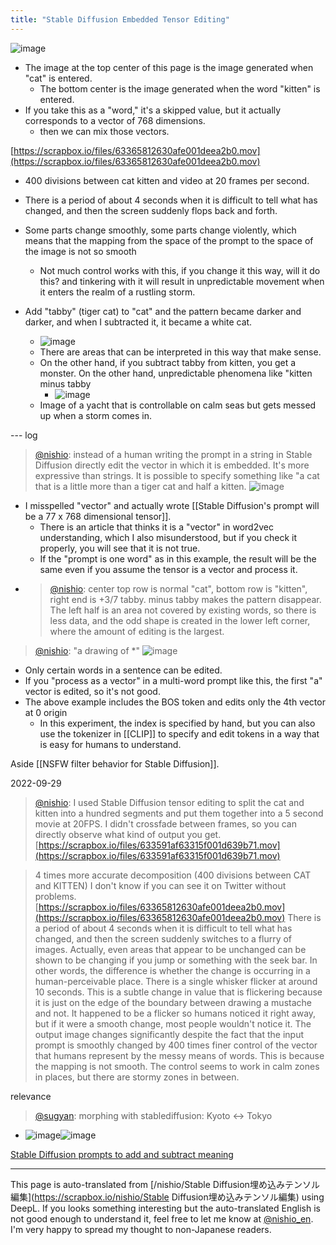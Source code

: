 ```yaml
---
title: "Stable Diffusion Embedded Tensor Editing"
---
```


![image](https://gyazo.com/d2fccb42c4aed55486e8f02e613aaec0/thumb/1000)
- The image at the top center of this page is the image generated when "cat" is entered.
    - The bottom center is the image generated when the word "kitten" is entered.
- If you take this as a "word," it's a skipped value, but it actually corresponds to a vector of 768 dimensions.
    - then we can mix those vectors.

[https://scrapbox.io/files/63365812630afe001deea2b0.mov](https://scrapbox.io/files/63365812630afe001deea2b0.mov)
- 400 divisions between cat kitten and video at 20 frames per second.
- There is a period of about 4 seconds when it is difficult to tell what has changed, and then the screen suddenly flops back and forth.
- Some parts change smoothly, some parts change violently, which means that the mapping from the space of the prompt to the space of the image is not so smooth
    - Not much control works with this, if you change it this way, will it do this? and tinkering with it will result in unpredictable movement when it enters the realm of a rustling storm.

- Add "tabby" (tiger cat) to "cat" and the pattern became darker and darker, and when I subtracted it, it became a white cat.
    - ![image](https://gyazo.com/3d5701e780e44d9294af65226e00e117/thumb/1000)
    - There are areas that can be interpreted in this way that make sense.
    - On the other hand, if you subtract tabby from kitten, you get a monster. On the other hand, unpredictable phenomena like "kitten minus tabby
        - ![image](https://gyazo.com/53bad72c88c5d308ae9c5e56dd0f5586/thumb/1000)
    - Image of a yacht that is controllable on calm seas but gets messed up when a storm comes in.

--- log
> [@nishio](https://twitter.com/nishio/status/1570329982844698625?s=20&t=gkBdZ3SIHmjj7Wer9WDyOA): instead of a human writing the prompt in a string in Stable Diffusion directly edit the vector in which it is embedded. It's more expressive than strings. It is possible to specify something like "a cat that is a little more than a tiger cat and half a kitten.
> ![image](https://pbs.twimg.com/media/FcruvumacAE1QHu.jpg)
- I misspelled "vector" and actually wrote [[Stable Diffusion's prompt will be a 77 x 768 dimensional tensor]].
    - There is an article that thinks it is a "vector" in word2vec understanding, which I also misunderstood, but if you check it properly, you will see that it is not true.
    - If the "prompt is one word" as in this example, the result will be the same even if you assume the tensor is a vector and process it.
- > [@nishio](https://twitter.com/nishio/status/1570331819740123136): center top row is normal "cat", bottom row is "kitten", right end is +3/7 tabby. minus tabby makes the pattern disappear. The left half is an area not covered by existing words, so there is less data, and the odd shape is created in the lower left corner, where the amount of editing is the largest.

> [@nishio](https://twitter.com/nishio/status/1570336104678838274): "a drawing of *"
> ![image](https://pbs.twimg.com/media/Fcr0SvZaMAEkVE_.jpg)
- Only certain words in a sentence can be edited.
- If you "process as a vector" in a multi-word prompt like this, the first "a" vector is edited, so it's not good.
- The above example includes the BOS token and edits only the 4th vector at 0 origin
    - In this experiment, the index is specified by hand, but you can also use the tokenizer in [[CLIP]] to specify and edit tokens in a way that is easy for humans to understand.

Aside [[NSFW filter behavior for Stable Diffusion]].

2022-09-29
> [@nishio](https://twitter.com/nishio/status/1575474901779357703): I used Stable Diffusion tensor editing to split the cat and kitten into a hundred segments and put them together into a 5 second movie at 20FPS. I didn't crossfade between frames, so you can directly observe what kind of output you get.
>  [https://scrapbox.io/files/633591af63315f001d639b71.mov](https://scrapbox.io/files/633591af63315f001d639b71.mov)

> 4 times more accurate decomposition (400 divisions between CAT and KITTEN)
>  I don't know if you can see it on Twitter without problems.
>  [https://scrapbox.io/files/63365812630afe001deea2b0.mov](https://scrapbox.io/files/63365812630afe001deea2b0.mov)
> There is a period of about 4 seconds when it is difficult to tell what has changed, and then the screen suddenly switches to a flurry of images.
>  Actually, even areas that appear to be unchanged can be shown to be changing if you jump or something with the seek bar. In other words, the difference is whether the change is occurring in a human-perceivable place.
>  There is a single whisker flicker at around 10 seconds. This is a subtle change in value that is flickering because it is just on the edge of the boundary between drawing a mustache and not. It happened to be a flicker so humans noticed it right away, but if it were a smooth change, most people wouldn't notice it.
>  The output image changes significantly despite the fact that the input prompt is smoothly changed by 400 times finer control of the vector that humans represent by the messy means of words. This is because the mapping is not smooth. The control seems to work in calm zones in places, but there are stormy zones in between.

relevance
> [@sugyan](https://twitter.com/sugyan/status/1566801639717056512): morphing with stablediffusion: Kyoto <-> Tokyo
- ![image](https://gyazo.com/9c0b6c3ed0c5280ef54b29673887643b/thumb/1000)![image](https://gyazo.com/f27e9d79538d7942eb2a66d41c051d8a/thumb/1000)

[Stable Diffusion prompts to add and subtract meaning](https://zenn.dev/td2sk/articles/eb772103a3a8ff)


---
This page is auto-translated from [/nishio/Stable Diffusion埋め込みテンソル編集](https://scrapbox.io/nishio/Stable Diffusion埋め込みテンソル編集) using DeepL. If you looks something interesting but the auto-translated English is not good enough to understand it, feel free to let me know at [@nishio_en](https://twitter.com/nishio_en). I'm very happy to spread my thought to non-Japanese readers.
